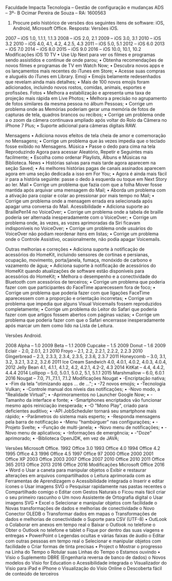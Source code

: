 Faculdade Impacta Tecnologia – Gestão de configuração e mudanças
ADS – 3º- B 
Ocimar Pereira de Souza – RA: 1600563
1.	Procure pelo histórico de versões dos seguintes itens de software: iOS, Android, Microsoft Office.
Resposta:
Versões iOS.

2007 – iOS 1.0, 1.1.1, 1.1.3
2008 – iOS 2.0, 2.1
2009 – iOS 3.0, 3.1
2010 – iOS 3.2
2010 – iOS 4.0, 4.1, 4.2, 4.2.5, 4.3
2011 – iOS 5.0, 5.1
2012 – iOS 6.0
2013 – iOS 7.0
2014 – iOS 8.0
2015 – iOS 9.0
2016 – iOS 10.0, 10.1, 10.2
Modificações iOS 10
TV
•	Use Up Next para ver os filmes e programas sendo assistidos e continue de onde parou;
•	Obtenha recomendações de novos filmes e programas de TV em Watch Now;
•	Descubra novos apps e os lançamentos mais recentes do iTunes em Store;
•	Acesse suas compras e aluguéis do iTunes em Library.
Emoji
•	Emojis belamente redesenhados que revelam ainda mais detalhes;
•	Mais de 100 novos emojis foram adicionados, incluindo novos rostos, comidas, animais, esportes e profissões.
Fotos
•	Melhora a estabilização e apresenta uma taxa de projeção mais rápida em Live Photos;
•	Melhora a precisão no agrupamento de fotos similares da mesma pessoa no álbum Pessoas;
•	Corrige um problema onde as Memórias poderiam gerar uma memória de fotos de capturas de tela, quadros brancos ou recibos;
•	Corrige um problema onde a o zoom da câmera continuava ampliado após voltar do Rolo da Câmera no iPhone 7 Plus;
•	Suporte adicional para câmeras digitais RAW.

Mensagens
•	Adiciona novos efeitos de tela cheia de amor e comemoração no Mensagens;
•	Corrige um problema que às vezes impedia que o teclado fosse exibido no Mensagens.
Música
•	Passe o dedo para cima na tela Reproduzindo Agora para acessar Aleatório, Repetir e Seguintes mais facilmente;
•	Escolha como ordenar Playlists, Álbuns e Músicas na Biblioteca.
News
•	Histórias salvas para mais tarde agora aparecem na seção Saved;
•	As melhores histórias pagas de canais assinados aparecem agora em uma seção dedicada a isso em For You;
•	Agora é ainda mais fácil ir para a história seguinte: passe o dedo à esquerda ou toque em Next Story ao ler.
Mail
•	Corrige um problema que fazia com que a folha Mover fosse mantida após arquivar uma mensagem do Mail;
•	Aborda um problema com a ativação para copiar e colar ao pressionar por mais tempo no Mail;
•	Corrige um problema onde a mensagem errada era selecionada após apagar uma conversa do Mail.
Acessibilidade
•	Adiciona suporte ao BraillePen14 no VoiceOver;
•	Corrige um problema onde a tabela de braille poderia ser alternada inesperadamente com o VoiceOver;
•	Corrige um problema onde, às vezes, as vozes aprimoradas da Siri ficavam indisponíveis no VoiceOver;
•	Corrige um problema onde usuários do VoiceOver não podiam reordenar itens em listas;
•	Corrige um problema onde o Controle Assistivo, ocasionalmente, não podia apagar Voicemails.




Outras melhorias e correções
•	Adiciona suporte à notificação de acessórios do HomeKit, incluindo sensores de cortinas e persianas, ocupação, movimento, porta/janela, fumaça, monóxido de carbono e vazamento de água; 
•	Adiciona suporte à notificação de acessórios do HomeKit quando atualizações de software estão disponíveis para acessórios do HomeKit; 
•	Melhora o desempenho e a conectividade do Bluetooth com acessórios de terceiros; 
•	Corrige um problema que poderia fazer com que participantes do FaceTime aparecessem fora de foco; 
•	Corrige um problema que poderia fazer com que ligações FaceTime aparecessem com a proporção e orientação incorretas; 
•	Corrige um problema que impedia que alguns Visual Voicemails fossem reproduzidos completamente; 
•	Corrige um problema do Leitor do Safari que poderia fazer com que artigos fossem abertos com páginas vazias; 
•	Corrige um problema que poderia fazer com que o Safari encerrasse inesperadamente após marcar um item como lido na Lista de Leitura. 

Versões Android.

2008 Alpha – 1.0
2009 Beta  – 1.1
2009 Cupcake – 1.5
2009 Donut – 1.6
2009 Eclair - 2.0, 2.0.1, 2.1
2010 Froyo – 2.1, 2.2, 2.2.1, 2.2.2, 2.2.3
2010 Gingerbread – 2.3, 2.3.3, 2.3.4, 2.3.5, 2.3.6, 2.3.7
2011 Honeycomb – 3.0, 3.1, 3.2, 3.2.1, 3.2.2, 3.2.6
2011 Ice Cream Sandwich 4.0, 4.0.1, 4.0.2, 4.0.3, 4.0.4, 
2012 Jelly Bean 4.1, 4.1.1, 4.1.2, 4.2, 4.2.1, 4.2-2, 4.3
2014 KitKat – 4.4, 4.4.2, 4.4.4
2014 Lollipop – 5.0, 5.0.1, 5.0.2, 5.1, 5.1.1
2015 Marshmallow – 6.0, 6.0.1
2016 Nougat – 7.0, 71.,7.1.1, 7.1.2
Modificações Nougat
•	-Encriptação nativa; 
•	-Fim da tela "otimizando apps ... de ...";
•	-72 novos emojis;
•	-Tecnologia Vulkan;
•	-Controle manual dos níveis das notificações;
•	-Novo modo, a "Realidade Virtual";
•	-Aprimoramentos no Launcher Google Now;
•	-Tamanho da interface e fonte;
•	-Smartphones encriptados vão funcionar mesmo após reiniciação inesperada;
•	-O "Mono Play", criado para deficientes auditivo;
•	-API JobScheduler tornará seu smartphone mais rápido;
•	-Parâmetros do sistema mais esperto;
•	-Responda mensagens pela barra de notificação
•	-Menu "hambúrguer" nas configurações;
•	-Projeto Svelte;
•	-Função de multi-janela;
•	-Novo menu de notificações;
•	-Novo menu de aplicativos;
•	-Informações de emergência;
•	-"Doze" aprimorado;
•	-Biblioteca OpenJDK, em vez de JAVA;

Versões Microsoft Office.
1992 Office 3.0
1993 Office 4.0
1994 Office 4.2
1995 Office 4.3
1996 Office 4.5
1997 Office 97
2000 Office 2000
2001 Office XP
2003 Office 2003
2007 Office 2007
2010 Office 2010
2011 Office 365
2013 Office 2013
2016 Office 2016
Modificações Microsoft Office 2016
•	Word
o	Usar a caneta para manipular objetos
o	Exibir e restaurar alterações em arquivos compartilhados
o	Leitura aprimorada com as Ferramentas de Aprendizagem
o	Acessibilidade integrada
o	Inserir e editar ícones
o	Usar imagens SVG
o	Pesquisar rapidamente nas pastas recentes
o	Compartilhado comigo
o	Editar com Gestos Naturais
o	Ficou mais fácil criar o seu primeiro rascunho
o	Um novo Assistente de Ortografia digital
o	Usar imagens SVG
•	Excel
o	Selecionar e manipular objetos com facilidade
o	Novas transformações de dados e melhorias de conectividade
o	Novo Conector OLEDB
o	Transformar dados em mapas
o	Transformações de dados e melhorias de conectividade
o	Suporte para CSV (UTF-8)
•	OutLook
o	Colaborar em anexos em tempo real
o	Baixar o Outlook no telefone
o	Obter o Outlook no telefone e tablet
o	Fique por dentro das suas viagens e entregas
•	PowerPoint
o	Legendas ocultas e várias faixas de áudio
o	Editar com outras pessoas em tempo real
o	Selecionar e manipular objetos com facilidade
o	Criar formas de tinta precisas
•	Project
o	Mostrar o progresso na Linha do Tempo
o	Rotular suas Linhas do Tempo
o	Estamos ouvindo
•	Visio
o	Suplemento DBRE (Engenharia reversa de banco de dados)
o	Novos modelos do Visio for Education
o	Acessibilidade integrada
o	Visualizador do Visio para iPad e iPhone
o	Visualização do Visio Online
o	Descoberta fácil de conteúdo de terceiros		
